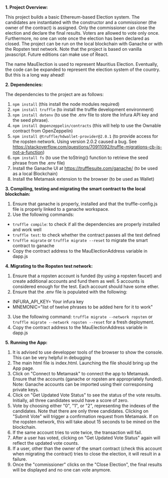 **1. Project Overview:**

This project builds a basic Ethereum-based Election system. The candidates are instantiated with the constructor and a commissioner (the owner of the contract) is assigned. Only the commissioner can close the election and declare the final results. Voters are allowed to vote only once. Furthermore, no one can vote once the election has been declared as closed. The project can be run on the local blockchain with Ganache or with the Ropsten test network. Note that the project is based on vanilla javascript. Future editions can make use of React.

The name MauElection is used to represent Mauritius Election. Eventually, the code can be expanded to represent the election system of the country. But this is a long way ahead!

**2. Dependencies:**

The dependencies to the project are as follows:
1. `npm install` (this install the node modules required)
2. `npm install truffle` (to install the truffle development environment)
3. `npm install dotenv` (to use the .env file to store the Infura API key and the seed phrase). 
4. `npm install @openzeppelin/contracts` (this will help to use the Ownable contract from OpenZeppelin) 
5. `npm install @truffle/hdwallet-provider@2.0.1` (to provide access for the ropsten network. Using version 2.0.2 caused a bug. See https://stackoverflow.com/questions/70911092/truffle-migrations-cb-is-not-a-function)
6. `npm install fs` (to use the toString() function to retrieve the seed phrase from the .env file)
7. Install the Ganache UI at https://trufflesuite.com/ganache/ (to be used as a local Blockchain)
8. Install the Metamask extension to the browser (to be used as Wallet)

**3. Compiling, testing and migrating the smart contract to the local blockchain:**

1. Ensure that ganache is properly, installed and that the truffle-config.js file is properly linked to a ganache workspace.
2. Use the following commands:
- `truffle compile`: to check if all the dependencies are properly installed and work well
- `truffle test`: to check whether the contract passes all the test defined
- `truffle migrate` or `truffle migrate --reset` to migrate the smart contract to ganache
- Copy the contract address to the MauElectionAddress variable in dapp.js

**4. Migrating to the Ropsten test network:**

1. Ensure that a ropsten account is funded (by using a ropsten faucet) and create additional accounts and fund them as well. 5 accounts is considered enough for the test. Each account should have some ether. 
2. Ensure that the .env file is populated with the following:
- INFURA_API_KEY= Your infura key
- MNEMONIC="list of twelve phrases to be added here for it to work"
3. Use the following command: `truffle migrate --network ropsten` or `truffle migrate --network ropsten --reset` for a fresh deployment.
4. Copy the contract address to the MauElectionAddress variable in dapp.js

**5. Running the App:**

1. It is advised to use developper tools of the browser to show the console. This can be very helpful in debugging
2. The main html file is index.html. Launching the file should bring up the App page. 
3. Click on "Connect to Metamask" to connect the app to Metamask. Ensure that the accounts (ganache or ropsten are appropriately funded). Note: Ganache accounts can be imported using their corresponsing private keys.
4. Click on "Get Updated Vote Status" to see the status of the vote results. Initially, all three candidates would have a score of zero.
5. Vote by choosing either "0", "1", or "2", representing the indexes of the candidates. Note that there are only three candidates. Clicking on "Submit Vote" will trigger a confirmation request from Metamask. If on the ropsten network, this will take about 15 seconds to be mined on the blockchain. 
6. If the same account tries to vote twice, the transaction will fail.
7. After a user has voted, clicking on "Get Updated Vote Status" again will reflect the updated vote counts.
8. If a user, other than the owner of the smart contract (check this account when migrating the contract) tries to close the election, it will result in a failure.
9. Once the "commissioner" clicks on the "Close Election", the final results will be displayed and no one can vote anymore.






